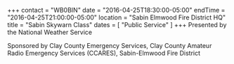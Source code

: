 +++
contact = "WB0BIN"
date = "2016-04-25T18:30:00-05:00"
endTime = "2016-04-25T21:00:00-05:00"
location = "Sabin Elmwood Fire District HQ"
title = "Sabin Skywarn Class"
dates = [ "Public Service" ]
+++
Presented by the National Weather Service

Sponsored by Clay County Emergency Services, Clay County Amateur Radio Emergency Services (CCARES), Sabin-Elmwood Fire District

